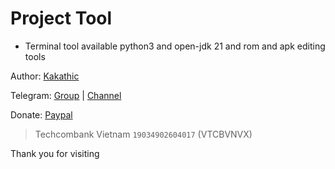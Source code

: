 # Project Tool

+ Terminal tool available python3 and open-jdk 21 and rom and apk editing tools

Author: [Kakathic](https://t.me/kakathic)

Telegram: [Group](https://t.me/tooltree) | [Channel](https://t.me/tool_tree)

Donate: [Paypal](https://paypal.me/kakathic)

> Techcombank Vietnam `19034902604017` (VTCBVNVX)

Thank you for visiting



